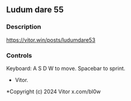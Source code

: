## Ludum dare 55

### Description

https://vitor.win/posts/ludumdare53

### Controls

Keyboard:
A S D W to move.
Spacebar to sprint.

- Vitor.

*Copyright (c) 2024 Vitor x.com/bl0w
